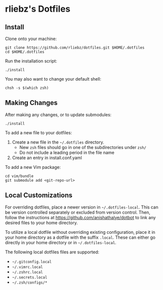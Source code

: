 rliebz's Dotfiles
=================

Install
-------

Clone onto your machine:

    git clone https://github.com/rliebz/dotfiles.git $HOME/.dotfiles
    cd $HOME/.dotfiles

Run the installation script:

    ./install

You may also want to change your default shell:

    chsh -s $(which zsh)


Making Changes
--------------

After making any changes, or to update submodules:

    ./install

To add a new file to your dotfiles:

1. Create a new file in the `~/.dotfiles` directory.
    - New `zsh` files should go in one of the subdirectories under `zsh/`
    - Do not include a leading period in the file name
2. Create an entry in install.conf.yaml

To add a new Vim package:

    cd vim/bundle
    git submodule add <git-repo-url>


Local Customizations
--------------------

For overriding dotfiles, place a newer version in `~/.dotfiles-local`. This
can be version controlled separately or excluded from version control. Then,
follow the instructions at https://github.com/anishathalye/dotbot to link any
desired files to your home directory.

To utilize a local dotfile without overriding existing configuration, place it
in your home directory as a dotfile with the suffix `.local`. These can either
go directly in your home directory or in `~/.dotfiles-local`.

The following local dotfiles files are supported:

- `~/.gitconfig.local`
- `~/.vimrc.local`
- `~/.zshrc.local`
- `~/.secrets.local`
- `~/.zsh/configs/*`
